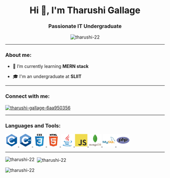 <h1 align="center">Hi 👋, I'm Tharushi Gallage</h1>
<h3 align="center">Passionate IT Undergraduate</h3>

<p align="center"> <img src="https://komarev.com/ghpvc/?username=tharushi-22&label=Profile%20views&color=0e75b6&style=flat" alt="tharushi-22" /> </p>

---
<h3 align="left">About me:</h3>

- 🌱 I’m currently learning **MERN stack**

- 🎓 I'm an undergraduate at **SLIIT**

---

<h3 align="left">Connect with me:</h3>
<p align="left">
<a href="https://linkedin.com/in/tharushi-gallage-6aa950356" target="blank"><img align="center" src="https://raw.githubusercontent.com/rahuldkjain/github-profile-readme-generator/master/src/images/icons/Social/linked-in-alt.svg" alt="tharushi-gallage-6aa950356" height="30" width="40" /></a>
</p>

---

<h3 align="left">Languages and Tools:</h3>
<p align="left"> <a href="https://www.cprogramming.com/" target="_blank" rel="noreferrer"> <img src="https://raw.githubusercontent.com/devicons/devicon/master/icons/c/c-original.svg" alt="c" width="40" height="40"/> </a> <a href="https://www.w3schools.com/cpp/" target="_blank" rel="noreferrer"> <img src="https://raw.githubusercontent.com/devicons/devicon/master/icons/cplusplus/cplusplus-original.svg" alt="cplusplus" width="40" height="40"/> </a> <a href="https://www.w3schools.com/css/" target="_blank" rel="noreferrer"> <img src="https://raw.githubusercontent.com/devicons/devicon/master/icons/css3/css3-original-wordmark.svg" alt="css3" width="40" height="40"/> </a> <a href="https://www.w3.org/html/" target="_blank" rel="noreferrer"> <img src="https://raw.githubusercontent.com/devicons/devicon/master/icons/html5/html5-original-wordmark.svg" alt="html5" width="40" height="40"/> </a> <a href="https://www.java.com" target="_blank" rel="noreferrer"> <img src="https://raw.githubusercontent.com/devicons/devicon/master/icons/java/java-original.svg" alt="java" width="40" height="40"/> </a> <a href="https://developer.mozilla.org/en-US/docs/Web/JavaScript" target="_blank" rel="noreferrer"> <img src="https://raw.githubusercontent.com/devicons/devicon/master/icons/javascript/javascript-original.svg" alt="javascript" width="40" height="40"/> </a> <a href="https://www.mongodb.com/" target="_blank" rel="noreferrer"> <img src="https://raw.githubusercontent.com/devicons/devicon/master/icons/mongodb/mongodb-original-wordmark.svg" alt="mongodb" width="40" height="40"/> </a> <a href="https://www.mysql.com/" target="_blank" rel="noreferrer"> <img src="https://raw.githubusercontent.com/devicons/devicon/master/icons/mysql/mysql-original-wordmark.svg" alt="mysql" width="40" height="40"/> </a> <a href="https://www.php.net" target="_blank" rel="noreferrer"> <img src="https://raw.githubusercontent.com/devicons/devicon/master/icons/php/php-original.svg" alt="php" width="40" height="40"/> </a> </p>

---

<p>
  <img align="left" src="https://github-readme-stats.vercel.app/api/top-langs?username=tharushi-22&show_icons=true&locale=en&layout=compact&theme=tokyonight" alt="tharushi-22" />
</p>

<p>&nbsp;
  <img align="center" src="https://github-readme-stats.vercel.app/api?username=tharushi-22&show_icons=true&locale=en&theme=tokyonight" alt="tharushi-22" />
</p>

<p>
  <img align="center" src="https://github-readme-streak-stats.herokuapp.com/?user=tharushi-22&theme=tokyonight" alt="tharushi-22" />
</p>






